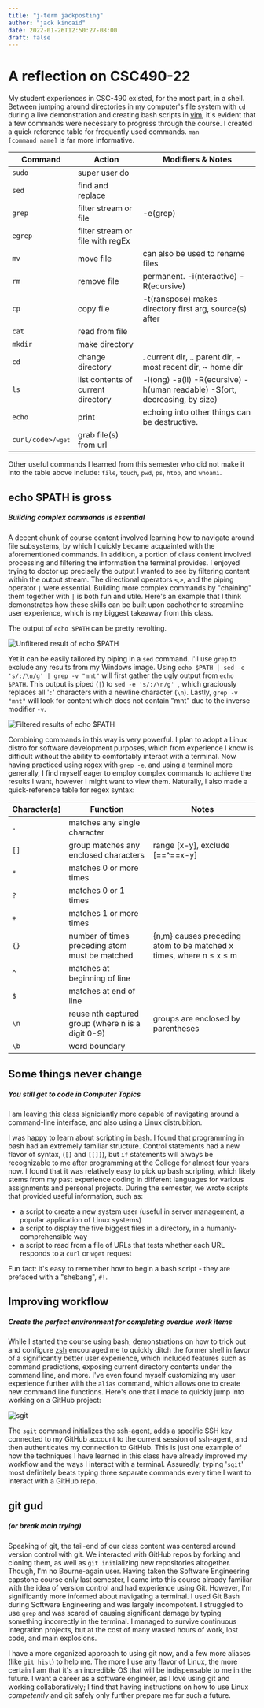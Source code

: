 ```yaml
---
title: "j-term jackposting"
author: "jack kincaid"
date: 2022-01-26T12:50:27-08:00
draft: false
---
```


# A reflection on CSC490-22
My student experiences in CSC-490 existed, for the most part, in a shell. Between jumping around directories in my computer's file system with <code>cd</code> during a live demonstration and creating bash scripts in [vim](https://www.vim.org/about.php), it's evident that a few commands were necessary to progress through the course. I created a quick reference table for frequently used commands. <code>man [command name]</code> is far more informative.

| Command      | Action | Modifiers & Notes|
| ----------- | ----------- | ----------- |
| <code>sudo</code>   | super user do |        |
| <code>sed</code>   | find and replace      |      |
| <code>grep</code>   | filter stream or file        | -e(grep)      |
| <code>egrep</code>   | filter stream or file with regEx |  |
| <code>mv</code>   | move file | can also be used to rename files       |
| <code>rm</code>   | remove file | permanent. -i(nteractive) -R(ecursive) |
| <code>cp</code>   | copy file | -t(ranspose) makes directory first arg, source(s) after       |
| <code>cat</code>   | read from file |        |
| <code>mkdir</code>   | make directory |        |
| <code>cd</code>   | change directory | . current dir, .. parent dir, - most recent dir, ~ home dir |
| <code>ls</code>   | list contents of current directory | -l(ong) -a(ll) -R(ecursive) -h(uman readable) -S(ort, decreasing, by size) |
| <code>echo</code>  | print | echoing into other things can be destructive. |
| <code>curl/code>/<code>wget</code>   | grab file(s) from url |        |

Other useful commands I learned from this semester who did not make it into the table above include: <code>file</code>, <code>touch</code>, <code>pwd</code>, <code>ps</code>, <code>htop</code>, and <code>whoami</code>.

## echo \$PATH is gross
##### Building complex commands is essential
A decent chunk of course content involved learning how to navigate around file subsystems, by which I quickly became acquainted with the aforementioned commands. In addition, a portion of class content involved processing and filtering the information the terminal provides. I enjoyed trying to doctor up precisely the output I wanted to see by filtering content within the output stream. The directional operators <code>\<</code>,<code>\></code>, and the piping operator <code>|</code> were essential. Building more complex commands by "chaining" them together with <code>|</code> is both fun and utile. Here's an example that I think demonstrates how these skills can be built upon eachother to streamline user experience, which is my biggest takeaway from this class.


The output of <code>echo \$PATH</code> can be pretty revolting.

![Unfiltered result of echo $PATH](https://i.gyazo.com/825353bfb083c54cbe8179ffd8001ebc.png)


Yet it can be easily tailored by piping in a <code>sed</code> command. I'll use <code>grep</code> to exclude any results from my Windows image. Using <code>echo $PATH | sed -e 's/:<zero-width-space>/\n/g' | grep -v "mnt"</code> will first gather the ugly output from <code>echo \$PATH</code>. This output is piped (<code>|</code>) to <code>sed -e 's/:<zero-width-space>/\n/g' </code>, which graciously replaces all '<code>:</code>' characters with a newline character (<code>\n</code>). Lastly, <code>grep -v "mnt"</code> will look for content which does not contain "mnt" due to the inverse modifier <code>-v</code>.

![Filtered results of <code>echo \$PATH</code>](https://i.gyazo.com/0500745384effbe2a82c2903ab616a08.png)

Combining commands in this way is very powerful. I plan to adopt a Linux distro for software development purposes, which from experience I know is difficult without the ability to comfortably interact with a terminal. Now having practiced using regex with <code>grep -e</code>, and using a terminal more generally, I find myself eager to employ complex commands to achieve the results I want, however I might want to view them. Naturally, I also made a quick-reference table for regex syntax:

| Character(s)     | Function      | Notes    |
| ---------------- | --------- | ----------- |
| <code>.</code>   | matches any single character          |             |
| <code>[]</code>  | group matches any enclosed characters          | range [x-y], exclude [==\^==<zero-width-space>x-y]            |
| <code>*</code>   | matches 0 or more times          |             |
| <code>?</code>   | matches 0 or 1 times          |             |
| <code>+</code>   | matches 1 or more times          |             |
| <code>{}</code>  | number of times preceding atom must be matched          | {n,m} causes preceding atom to be matched x times, where  n $\le$ x $\le$ m         |
| <code>^</code>   | matches at beginning of line          |             |
| <code>$</code>   | matches at end of line          |             |
| <code>\n</code>  | reuse nth captured group (where n is a digit 0-9)          | groups are enclosed by parentheses            |
| <code>\b</code>  | word boundary          |             |

## Some things never change
##### You still get to code in Computer Topics
I am leaving this class signiciantly more capable of navigating around a command-line interface, and also using a Linux distrubition.

I was happy to learn about scripting in [bash](https://www.gnu.org/software/bash/manual/html_node/What-is-Bash_003f.html). I found that programming in bash had an extremely familiar structure. Control statements had a new flavor of syntax, (<code>[]</code> and <code>[[<zero-width-space>\]]</code>), but <code>if</code> statements will always be recognizable to me after programming at the College for almost four years now. I found that it was relatively easy to pick up bash scripting, which likely stems from my past experience coding in different languages for various assignments and personal projects. During the semester, we wrote scripts that provided useful information, such as: 
- a script to create a new system user (useful in server management, a popular application of Linux systems)
- a script to display the five biggest files in a directory, in a humanly-comprehensible way
- a script to read from a file of URLs that tests whether each URL responds to a <code>curl</code> or <code>wget</code> request

Fun fact: it's easy to remember how to begin a bash script - they are prefaced with a "shebang", <code>#!</code>.

## Improving workflow
##### Create the perfect environment for completing overdue work items
While I started the course using bash, demonstrations on how to trick out and configure [zsh](https://www.zsh.org/) encouraged me to quickly ditch the former shell in favor of a significantly better user experience, which included features such as command predictions, exposing current directory contents under the command line, and more. I've even found myself customizing my user experience further with the <code>alias</code> command, which allows one to create new command line functions. Here's one that I made to quickly jump into working on a GitHub project:

![sgit](https://i.gyazo.com/b62c68c4bdb30cf42c72e8961bb2537d.png)

The <code>sgit</code> command initializes the ssh-agent, adds a specific SSH key connected to my GitHub account to the current session of ssh-agent, and then authenticates my connection to GitHub. This is just one example of how the techniques I have learned in this class have already improved my workflow and the ways I interact with a terminal. Assuredly, typing '<code>sgit</code>' most definitely beats typing three separate commands every time I want to interact with a GitHub repo.

## git gud
##### (or break main trying)

Speaking of git, the tail-end of our class content was centered around version control with git. We interacted with GitHub repos by forking and cloning them, as well as <code>git init</code>ializing new repositories altogether. Though, I'm no Bourne-again user. Having taken the Software Engineering capstone course only last semester, I came into this course already familiar with the idea of version control and had experience using Git. However, I'm significantly more informed about navigating a terminal. I used Git Bash during Software Engineering and was largely incompotent. I struggled to use <code>grep</code> and was scared of causing significant damage by typing something incorrectly in the terminal. I managed to survive continuous integration projects, but at the cost of many wasted hours of work, lost code, and main explosions. 

I have a more organized approach to using git now, and a few more aliases (like <code>git hist</code>) to help me. The more I use any flavor of Linux, the more certain I am that it's an incredible OS that will be indispensable to me in the future. I want a career as a software engineer, as I love using git and working collaboratively; I find that having instructions on how to use Linux *competently* and git safely only further prepare me for such a future.
